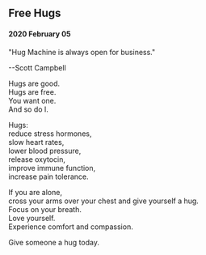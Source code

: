 ## Free Hugs 

#### 2020 February 05

"Hug Machine is always open for business."

--Scott Campbell

Hugs are good.  
Hugs are free.  
You want one.  
And so do I.  

Hugs:  
reduce stress hormones,  
slow heart rates,  
lower blood pressure,  
release oxytocin,  
improve immune function,  
increase pain tolerance. 

If you are alone,  
cross your arms over your chest and give yourself a hug.  
Focus on your breath.  
Love yourself.  
Experience comfort and compassion.  

Give someone a hug today. 
